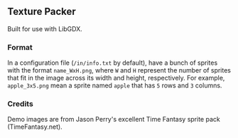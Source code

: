 ## Texture Packer

Built for use with LibGDX.

### Format

In a configuration file (`/in/info.txt` by default), have a bunch of sprites with the format `name_WxH.png`, where `W` and `H` represent the number of sprites that fit in the image across its width and height, respectively. For example, `apple_3x5.png` mean a sprite named `apple` that has `5` rows and `3` columns. 

### Credits

Demo images are from Jason Perry's excellent Time Fantasy sprite pack (TimeFantasy.net).
